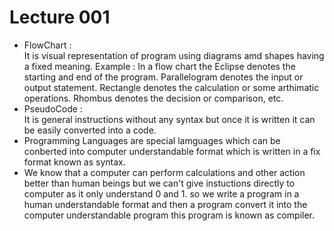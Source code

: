 <h1>Lecture 001</h1>
<ul>
  <li>FlowChart :</li> It is visual representation of program using diagrams amd shapes having a fixed meaning.
Example : In a flow chart the Eclipse denotes the starting and end of the program.
Parallelogram denotes the input or output statement.
Rectangle denotes the calculation or some arthimatic operations.
Rhombus denotes the decision or comparison, etc.

  <li>PseudoCode :</li> It is general instructions without any syntax but once it is written it can be easily converted into a code.
<li>Programming Languages are special lamguages which can be conberted into computer understandable format which is written in a fix format known as syntax.</li>
<li>We know that a computer can perform calculations and other action better than human beings but we can't give instuctions directly to computer as it only understand 0 and 1. so we write a program in a human understandable format and then a program convert it into the computer understandable program this program is known as compiler.</li>
</ul>
